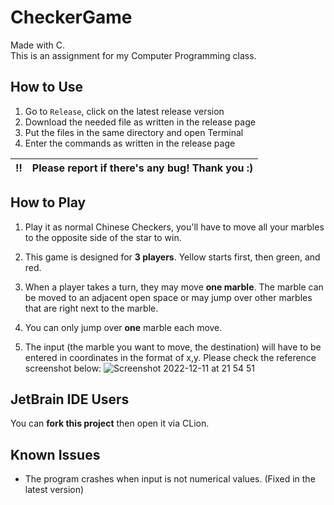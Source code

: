 # CheckerGame

Made with C.   
This is an assignment for my Computer Programming class.

## How to Use

1. Go to `Release`, click on the latest release version
2. Download the needed file as written in the release page
3. Put the files in the same directory and open Terminal
4. Enter the commands as written in the release page

| :bangbang: | Please report if there's any bug! Thank you :) |
|:----------:|:-----------------------------------------------|

## How to Play

1. Play it as normal Chinese Checkers, you'll have to move all your marbles to the opposite side of the star to win.

2. This game is designed for **3 players**. Yellow starts first, then green, and red.
3. When a player takes a turn, they may move **one marble**. The marble can be moved to an adjacent open space or may jump over other marbles that are right next to the marble.
4. You can only jump over **one** marble each move.
5. The input (the marble you want to move, the destination) will have to be entered in coordinates in the format of x,y. Please check the reference screenshot below:
![Screenshot 2022-12-11 at 21 54 51](https://user-images.githubusercontent.com/71718049/206907793-cfdb35a0-c3ef-4ecc-8522-ca83ec7e318a.png)

## JetBrain IDE Users
You can **fork this project** then open it via CLion.   

## Known Issues
- The program crashes when input is not numerical values. (Fixed in the latest version)
